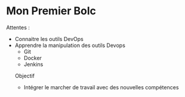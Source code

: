 # Mon Premier Bolc 

<p>Attentes : </p>
<ul>
    <li> Connaitre les outils DevOps </li>
    <li> Apprendre la manipulation des outils Devops
        <ul>
	    <li>Git</li>
	    <li>Docker</li>
	    <li>Jenkins</li>
 </ul>    

<p> Objectif </p>
<ul>
    <li> Intégrer le marcher de travail avec des nouvelles compétences</li>

</ul>
